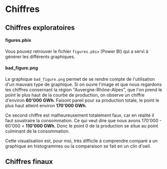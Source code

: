 # Chiffres

## Chiffres exploratoires

#### figures.pbix
Vous pouvez retrouver le fichier `figures.pbix` (Power BI) qui a servi à générer les différents graphiques.

#### bad_figure.png
Le graphique `bad_figure.png` permet de se rendre compte de l'utilisation d'un mauvais type de graphique. Si on ouvre l'image et que nous regardons les chiffres consernant la région "Auvergne-Rhône-Alpes", que l'on prend le point le plus haut de la courbe de production, on observe un chiffre d'environ **60'000 GWh**. Faisont pareil pour sa production totale, le point le plus haut atteint environ **170'000 GWh**.

Ce second chiffre est malheureusement totalement faux, car en réalité il faut soustraire la consommation. Ce qui veut dire que nous avons 170'000 - 60'000 = **110'000 GWh**. Donc le point 0 de la production se situe au point culminant de la consommation.

Cette visualisation est, pour moi, très difficile à comprendre comparé a un graphique en histogrammes ou la comparaison se fait en un clin d'oeil.

## Chiffres finaux

